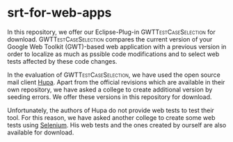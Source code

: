 # srt-for-web-apps

In this repository, we offer our Eclipse-Plug-in <span style="font-variant: small-caps">GWTTestCaseSelection</span> for download. <span style="font-variant: small-caps">GWTTestCaseSelection</span> compares the current version of your Google Web Toolkit (GWT)-based web application with a previous version in order to localize as much as pssible code modifications and to select web tests affected by these code changes.

In the evaluation of <span style="font-variant: small-caps">GWTTestCaseSelection</span>, we have used the open source mail client [Hupa](http://james.apache.org/hupa/index.html). Apart from the official revisions which are available in their own repository, we have asked a college to create additional version by seeding errors. We offer these versions in this repository for download. 

Unfortunately, the authors of Hupa do not provide web tests to test their tool. For this reason, we have asked another college to create some web tests using [Selenium](http://www.seleniumhq.org/). His web tests and the ones created by ourself are also available for download. 
